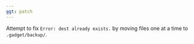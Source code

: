 ```yaml
---
ggt: patch
---
```


Attempt to fix `Error: dest already exists.` by moving files one at a time to `.gadget/backup/`.
